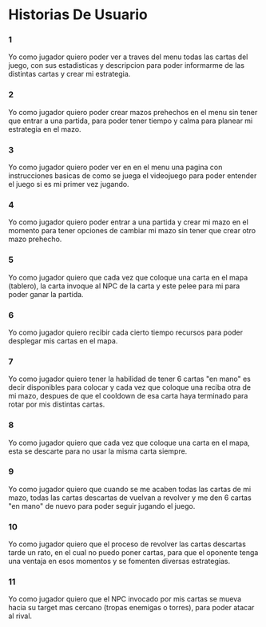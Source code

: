 # **Historias De Usuario**

### **1**

Yo como jugador quiero poder ver a traves del menu todas las cartas del juego, con sus estadisticas y descripcion para poder informarme de las distintas cartas y crear mi estrategia.

### **2**

Yo como jugador quiero poder crear mazos prehechos en el menu sin tener que entrar a una partida, para poder tener tiempo y calma para planear mi estrategia en el mazo.

### **3**

Yo como jugador quiero poder ver en en el menu una pagina con instrucciones basicas de como se juega el videojuego para poder entender el juego si es mi primer vez jugando.

### **4**

Yo como jugador quiero poder entrar a una partida y crear mi mazo en el momento para tener opciones de cambiar mi mazo sin tener que crear otro mazo prehecho.

### **5**

Yo como jugador quiero que cada vez que coloque una carta en el mapa (tablero), la carta invoque al NPC de la carta y este pelee para mi para poder ganar la partida.

### **6**

Yo como jugador quiero recibir cada cierto tiempo recursos para poder desplegar mis cartas en el mapa.

### **7**

Yo como jugador quiero tener la habilidad de tener 6 cartas "en mano" es decir disponibles para colocar y cada vez que coloque una reciba otra de mi mazo, despues de que el cooldown de esa carta haya terminado para rotar por mis distintas cartas.

### **8**

Yo como jugador quiero que cada vez que coloque una carta en el mapa, esta se descarte para no usar la misma carta siempre.

### **9**

Yo como jugador quiero que cuando se me acaben todas las cartas de mi mazo, todas las cartas descartas de vuelvan a revolver y me den 6 cartas "en mano" de nuevo para poder seguir jugando el juego.

### **10**

Yo como jugador quiero que el proceso de revolver las cartas descartas tarde un rato, en el cual no puedo poner cartas, para que el oponente tenga una ventaja en esos momentos y se fomenten diversas estrategias.

### **11**

Yo como jugador quiero que el NPC invocado por mis cartas se mueva hacia su target mas cercano (tropas enemigas o torres), para poder atacar al rival.